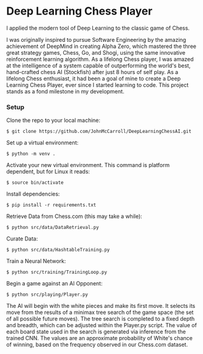 # Deep Learning Chess Player

I applied the modern tool of Deep Learning to the classic game of Chess.

I was originally inspired to pursue Software Engineering by the amazing achievement of DeepMind
in creating Alpha Zero, which mastered the three great strategy games, Chess, Go, and Shogi, using the
same innovative reinforcement learning algorithm. As a lifelong Chess player, I was amazed at the intelligence
of a system capable of outperforming the world's best, hand-crafted chess AI (Stockfish) after just 8 hours of self play.
As a lifelong Chess enthusiast, it had been a goal of mine to create a Deep Learning Chess Player, ever
since I started learning to code. This project stands as a fond milestone in my 
development.

### Setup

Clone the repo to your local machine:
```buildoutcfg
$ git clone https://github.com/JohnMcCarroll/DeepLearningChessAI.git
```
Set up a virtual environment:
```buildoutcfg
$ python -m venv .
```

Activate your new virtual environment. This command is platform dependent, but for Linux it reads:
```buildoutcfg
$ source bin/activate 
```

Install dependencies:
```buildoutcfg
$ pip install -r requirements.txt
```

Retrieve Data from Chess.com (this may take a while):
```buildoutcfg
$ python src/data/DataRetrieval.py
```

Curate Data:
```buildoutcfg
$ python src/data/HashtableTraining.py
```

Train a Neural Network:
```buildoutcfg
$ python src/training/TrainingLoop.py
```

Begin a game against an AI Opponent:
```buildoutcfg
$ python src/playing/Player.py
```

The AI will begin with the white pieces and make its first move. It selects its move from the results of
a minimax tree search of the game space (the set of all possible future moves). The tree search
is completed to a fixed depth and breadth, which can be adjusted within the Player.py script.
The value of each board state used in the search is generated via inference from the 
trained CNN. The values are an approximate probability of White's chance of winning, based on the frequency
observed in our Chess.com dataset.


